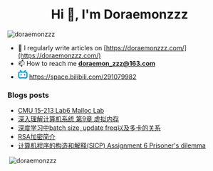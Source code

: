 <!--

### Hi there 👋

**Doraemonzzz/Doraemonzzz** is a ✨ _special_ ✨ repository because its `README.md` (this file) appears on your GitHub profile.

Here are some ideas to get you started:

- 🔭 I’m currently working on ...
- 🌱 I’m currently learning ...
- 👯 I’m looking to collaborate on ...
- 🤔 I’m looking for help with ...
- 💬 Ask me about ...
- 📫 How to reach me: ...
- 😄 Pronouns: ...
- ⚡ Fun fact: ...
-->



<h1 align="center">Hi 👋, I'm Doraemonzzz</h1>
<p align="left"> <img src="https://komarev.com/ghpvc/?username=doraemonzzz&label=Profile%20views&color=0e75b6&style=flat" alt="doraemonzzz" /> </p>

- 📝 I regularly write articles on [https://doraemonzzz.com/](https://doraemonzzz.com/)
- 📫 How to reach me **doraemon_zzz@163.com**
- ![](./bilibili.png) https://space.bilibili.com/291079982

### Blogs posts
<!-- BLOG-POST-LIST:START -->
- [CMU 15-213 Lab6 Malloc Lab](http://www.doraemonzzz.com/2021/09/15/2021-9-15-CMU-15-213-Lab6-Malloc-Lab/)
- [深入理解计算机系统 第9章 虚拟内存](http://www.doraemonzzz.com/2021/09/14/2021-9-14-%E6%B7%B1%E5%85%A5%E7%90%86%E8%A7%A3%E8%AE%A1%E7%AE%97%E6%9C%BA%E7%B3%BB%E7%BB%9F-%E7%AC%AC9%E7%AB%A0-%E8%99%9A%E6%8B%9F%E5%86%85%E5%AD%98/)
- [深度学习中batch size, update freq以及多卡的关系](http://www.doraemonzzz.com/2021/09/12/2021-9-12-%E6%B7%B1%E5%BA%A6%E5%AD%A6%E4%B9%A0%E4%B8%ADbatch-size,-update-freq%E4%BB%A5%E5%8F%8A%E5%A4%9A%E5%8D%A1%E7%9A%84%E5%85%B3%E7%B3%BB/)
- [RSA加密简介](http://www.doraemonzzz.com/2021/09/09/2021-9-9-RSA%E5%8A%A0%E5%AF%86%E7%AE%80%E4%BB%8B/)
- [计算机程序的构造和解释(SICP) Assignment 6 Prisoner's dilemma](http://www.doraemonzzz.com/2021/09/07/2021-9-7-%E8%AE%A1%E7%AE%97%E6%9C%BA%E7%A8%8B%E5%BA%8F%E7%9A%84%E6%9E%84%E9%80%A0%E5%92%8C%E8%A7%A3%E9%87%8A(SICP)-Assignment-6-Prisoners-dilemma/)
<!-- BLOG-POST-LIST:END -->

<p>&nbsp;<img align="center" src="https://github-readme-stats.vercel.app/api?username=doraemonzzz&show_icons=true&locale=en" alt="doraemonzzz" /></p>